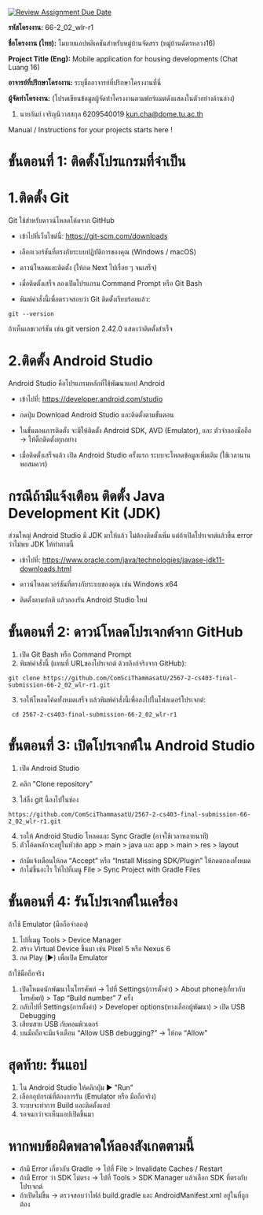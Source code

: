 [![Review Assignment Due Date](https://classroom.github.com/assets/deadline-readme-button-22041afd0340ce965d47ae6ef1cefeee28c7c493a6346c4f15d667ab976d596c.svg)](https://classroom.github.com/a/w8H8oomW)

**รหัสโครงงาน:** 66-2_02_wlr-r1

**ชื่อโครงงาน (ไทย):** โมบายแอปพลิเคชันสำหรับหมู่บ้านจัดสรร (หมู่บ้านฉัตรหลวง16)

**Project Title (Eng):** Mobile application for housing developments (Chat Luang 16)

**อาจารย์ที่ปรึกษาโครงงาน:** ระบุชื่ออาจารย์ที่ปรึกษาโครงงานที่นี่ 

**ผู้จัดทำโครงงาน:** (โปรดเขียนข้อมูลผู้จัดทำโครงงานตามฟอร์แมตดังแสดงในตัวอย่างด้านล่าง)
1. นายกันย์ เจริญนิวาสสกุล  6209540019  kun.cha@dome.tu.ac.th

   
Manual / Instructions for your projects starts here !
# ขั้นตอนที่ 1: ติดตั้งโปรแกรมที่จำเป็น
# 1.ติดตั้ง Git
Git ใช้สำหรับดาวน์โหลดโค้ดจาก GitHub
- เข้าไปที่เว็บไซต์นี้: https://git-scm.com/downloads

- เลือกเวอร์ชันที่ตรงกับระบบปฏิบัติการของคุณ (Windows / macOS)

- ดาวน์โหลดและติดตั้ง (ให้กด Next ไปเรื่อย ๆ จนเสร็จ)

- เมื่อติดตั้งเสร็จ ลองเปิดโปรแกรม Command Prompt หรือ Git Bash

- พิมพ์คำสั่งนี้เพื่อตรวจสอบว่า Git ติดตั้งเรียบร้อยแล้ว: 
```
git --version
```
ถ้าเห็นเลขเวอร์ชัน เช่น git version 2.42.0 แสดงว่าติดตั้งสำเร็จ
#  2.ติดตั้ง Android Studio
Android Studio คือโปรแกรมหลักที่ใช้พัฒนาแอป Android

- เข้าไปที่: https://developer.android.com/studio

- กดปุ่ม Download Android Studio และติดตั้งตามขั้นตอน

- ในขั้นตอนการติดตั้ง จะมีให้ติดตั้ง Android SDK, AVD (Emulator), และ ตัวจำลองมือถือ → ให้ติ๊กติดตั้งทุกอย่าง

- เมื่อติดตั้งเสร็จแล้ว เปิด Android Studio ครั้งแรก ระบบจะโหลดข้อมูลเพิ่มเติม (ใช้เวลานานพอสมควร)

# กรณีถ้ามีแจ้งเตือน ติดตั้ง Java Development Kit (JDK)
ส่วนใหญ่ Android Studio มี JDK มาให้แล้ว ไม่ต้องติดตั้งเพิ่ม
แต่ถ้าเปิดโปรเจกต์แล้วขึ้น error ว่าไม่พบ JDK ให้ทำตามนี้
- เข้าไปที่: https://www.oracle.com/java/technologies/javase-jdk11-downloads.html

- ดาวน์โหลดเวอร์ชันที่ตรงกับระบบของคุณ เช่น Windows x64

- ติดตั้งตามปกติ แล้วลองรัน Android Studio ใหม่
# ขั้นตอนที่ 2: ดาวน์โหลดโปรเจกต์จาก GitHub
1. เปิด Git Bash หรือ Command Prompt
2. พิมพ์คำสั่งนี้ (แทนที่ URLของโปรเจกต์ ด้วยลิงก์จริงจาก GitHub):
```
git clone https://github.com/ComSciThammasatU/2567-2-cs403-final-submission-66-2_02_wlr-r1.git
```
3. รอให้โหลดโค้ดทั้งหมดเสร็จ แล้วพิมพ์คำสั่งนี้เพื่อลงไปในโฟลเดอร์โปรเจกต์:
```
 cd 2567-2-cs403-final-submission-66-2_02_wlr-r1
```
#  ขั้นตอนที่ 3: เปิดโปรเจกต์ใน Android Studio
1. เปิด Android Studio

2. คลิก "Clone repository"

3. ใส่ลิ้ง git นี้ลงไปในช่อง
```
https://github.com/ComSciThammasatU/2567-2-cs403-final-submission-66-2_02_wlr-r1.git
```
4. รอให้ Android Studio โหลดและ Sync Gradle (อาจใช้เวลาหลายนาที)
5. ตัวโค้ดหลักจะอยู่ในหัวข้อ app > main > java และ app > main >  res > layout

- ถ้ามีแจ้งเตือนให้กด “Accept” หรือ “Install Missing SDK/Plugin” ให้กดตกลงทั้งหมด
- ถ้าไม่ขึ้นอะไร ให้ไปที่เมนู File > Sync Project with Gradle Files
# ขั้นตอนที่ 4: รันโปรเจกต์ในเครื่อง
ถ้าใช้ Emulator (มือถือจำลอง)
1. ไปที่เมนู Tools > Device Manager
2. สร้าง Virtual Device ขึ้นมา เช่น Pixel 5 หรือ Nexus 6
3. กด Play (▶️) เพื่อเปิด Emulator

ถ้าใช้มือถือจริง

1. เปิดโหมดนักพัฒนาในโทรศัพท์ → ไปที่ Settings(การตั้งค่า) > About phone(เกี่ยวกับโทรศัพท์) > Tap “Build number” 7 ครั้ง
2. กลับไปที่ Settings(การตั้งค่า) > Developer options(ทางเลือกผู้พัฒนา) > เปิด USB Debugging
3. เสียบสาย USB กับคอมพิวเตอร์
4. บนมือถือจะมีแจ้งเตือน “Allow USB debugging?” → ให้กด “Allow”

# สุดท้าย: รันแอป
1. ใน Android Studio ให้คลิกปุ่ม ▶️ "Run"
2. เลือกอุปกรณ์ที่ต้องการรัน (Emulator หรือ มือถือจริง)
3. ระบบจะทำการ Build และติดตั้งแอป
4. รอจนกว่าจะเห็นแอปเปิดขึ้นมา
# หากพบข้อผิดพลาดให้ลองสังเกตตามนี้
- ถ้ามี Error เกี่ยวกับ Gradle → ไปที่ File > Invalidate Caches / Restart
- ถ้ามี Error ว่า SDK ไม่ตรง → ไปที่ Tools > SDK Manager แล้วเลือก SDK ที่ตรงกับโปรเจกต์
- ถ้าเปิดไม่ขึ้น → ตรวจสอบว่าไฟล์ build.gradle และ AndroidManifest.xml อยู่ในที่ถูกต้อง





